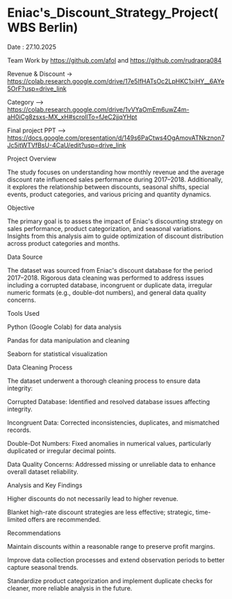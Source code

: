 # Eniac's_Discount_Strategy_Project(WBS Berlin) 

Date :  27.10.2025

Team Work by https://github.com/afol and https://github.com/rudrapra084

Revenue & Discount -> https://colab.research.google.com/drive/17e5IfHATsOc2LpHKC1xjHY__6AYe5OrF?usp=drive_link

Category  --> https://colab.research.google.com/drive/1vVYaOmEm6uwZ4m-aH0iCg8zsxs-MX_xH#scrollTo=fJeC2jjqYHpt

Final project PPT --> https://docs.google.com/presentation/d/149s6PaCtws4OgAmovATNkznon7Jc5itWTVfBsU-4CaU/edit?usp=drive_link 


Project Overview

The study focuses on understanding how monthly revenue and the average discount rate influenced sales performance during 2017–2018. Additionally, it explores the relationship between discounts, seasonal shifts, special events, product categories, and various pricing and quantity dynamics.

Objective

The primary goal is to assess the impact of Eniac's discounting strategy on sales performance, product categorization, and seasonal variations. Insights from this analysis aim to guide optimization of discount distribution across product categories and months.

Data Source

The dataset was sourced from Eniac's discount database for the period 2017–2018. Rigorous data cleaning was performed to address issues including a corrupted database, incongruent or duplicate data, irregular numeric formats (e.g., double-dot numbers), and general data quality concerns.

Tools Used

Python (Google Colab) for data analysis

Pandas for data manipulation and cleaning

Seaborn for statistical visualization

Data Cleaning Process

The dataset underwent a thorough cleaning process to ensure data integrity:

Corrupted Database: Identified and resolved database issues affecting integrity.

Incongruent Data: Corrected inconsistencies, duplicates, and mismatched records.

Double-Dot Numbers: Fixed anomalies in numerical values, particularly duplicated or irregular decimal points.

Data Quality Concerns: Addressed missing or unreliable data to enhance overall dataset reliability.

Analysis and Key Findings

Higher discounts do not necessarily lead to higher revenue.

Blanket high-rate discount strategies are less effective; strategic, time-limited offers are recommended.

Recommendations

Maintain discounts within a reasonable range to preserve profit margins.

Improve data collection processes and extend observation periods to better capture seasonal trends.

Standardize product categorization and implement duplicate checks for cleaner, more reliable analysis in the future.
